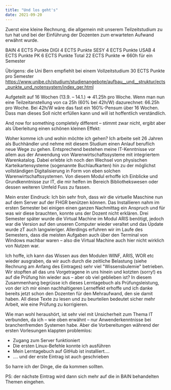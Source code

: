 ```yaml
---
title: "Und los geht's"
date: 2021-09-20
---
```


Zuerst eine kleine Rechnung, die allgemein mit unserem Teilzeitstudium zu tun hat und bei der Einführung der Dozenten zum erwarteten Aufwand erwähnt wurde.

BAIN	4 ECTS Punkte
DIGI	4 ECTS Punkte
SESY	4 ECTS Punkte
USAB	4 ECTS Punkte
PK	6 ECTS Punkte
Total  22 ECTS Punkte => 660h für ein Semester

Übrigens: die Uni Bern empfiehlt bei einem Vollzeitstudium 30 ECTS Punkte pro Semester
https://www.unibe.ch/studium/studienangebote/aufbau__und__struktur/ects_punkte_und_notensystem/index_ger.html

Aufgeteilt auf 16 Wochen (13.9. – 14.1.) => 41.25h pro Woche. Wenn man nun eine Teilzeitanstellung von ca 25h (60% bei 42h/W) dazurechnet: 66.25h pro Woche. 
Bei 42h/W wäre das fast ein 160%-Pensum über 16 Wochen.
Dass man dieses Soll nicht erfüllen kann und will ist hoffentlich verständlich.

And now for something completely different – stimmt zwar nicht, ergibt aber als Überleitung einen schönen kleinen Effekt:

Woher komme ich und wohin möchte ich gehen?
Ich arbeite seit 26 Jahren als Buchhändler und nehme mit diesem Studium einen Anlauf beruflich neue Wege zu gehen. Entsprechend bestehen meine IT-Kenntnisse vor allem aus der Anwendung von Warenwirtschaftssysteme mit integriertem Warenkatalog. Dabei erlebte ich noch den Wechsel von physischen Karteikartensysteme (sogenannte Buchlaufkarten) hin zu der möglichst vollständigen Digitalisierung in Form von eben solchen Warenwirtschaftssystemen. 
Von diesem Modul erhoffe ich Einblicke und Grundkenntnisse zur IT, die mir helfen im Bereich Bibliothekswesen oder dessen weiteren Umfeld Fuss zu fassen.

Mein erster Eindruck:
Ich bin sehr froh, dass wir die virtuelle Maschine nun auf dem Server auf der FHGR benützen können. Das Installieren nahm im ersten Semester bei einigen einen ganzen Nachmittag ein Anspruch und für was wir diese brauchten, konnte uns der Dozent nicht erklären. Drei Semester später wurde die Virtual Machine im Modul ARIS benötigt, jedoch war die Version auf den unseren Computer wieder veraltet und das Update wurde zT auch langwieriger. Allerdings erfuhren wir im Laufe des Semesters, dass die meisten Aufgaben auch über den Terminal von Windows machbar waren – also die Virtual Machine auch hier nicht wirklich von Nutzen war. 

Ich hoffe, ich kann das Wissen aus den Modulen WINF, ARIS, WOR etc wieder ausgraben, da wir auch durch die zeitliche Belastung (siehe Rechnung am Anfang des Eintrages) sehr viel "Wissensbulemie" betrieben. Wir stopften all das uns Vorgetragene in uns hinein und kotzten (sorry!) es auf die Prüfung hin wieder aus – aber ob viel geblieben ist? In diesem Zusammenhang begrüsse ich dieses Lerntagebuch als Prüfungsleistung, von der ich mir einen nachhaltigeren Lerneffekt erhoffe und ich danke bereits jetzt schon den Dozenten für den Mehraufwand, den sie damit haben. All diese Texte zu lesen und zu beurteilen bedeutet sicher mehr Arbeit, wie eine Prüfung zu korrigieren.

Wie man wohl heraushört, ist sehr viel mit Unsicherheit zum Thema IT verbunden, da ich – wie oben erwähnt – nur Anwenderkenntnisse bei branchenfremden Systemen habe. Aber die Vorbereitungen während der ersten Vorlesungen klappten problemlos:

- Zugang zum Server funktioniert
- Die ersten Linux-Befehle konnte ich ausführen
- Mein Lerntagebuch auf GitHub ist installiert....
- .... und der erste Eintrag ist auch geschrieben

So harre ich der Dinge, die da kommen sollten.

PS: der nächste Eintrag wird dann sich mehr auf die in BAIN behandelten Themen eingehen.
